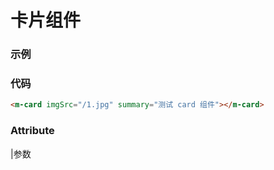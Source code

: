 # 卡片组件

### 示例
<m-card imgSrc="/1.jpg" summary="测试 card 组件"></m-card>

### 代码
```html
<m-card imgSrc="/1.jpg" summary="测试 card 组件"></m-card>
```

### Attribute
|参数